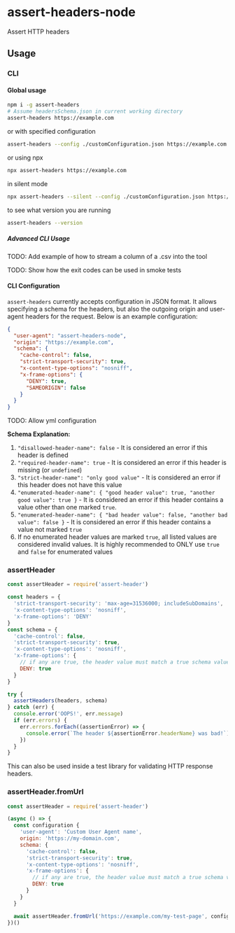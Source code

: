 # assert-headers-node

Assert HTTP headers

## Usage

### CLI

#### Global usage

```bash
npm i -g assert-headers
# Assume headersSchema.json in current working directory
assert-headers https://example.com
```

or with specified configuration

```bash
assert-headers --config ./customConfiguration.json https://example.com
```

or using npx

```bash
npx assert-headers https://example.com
```

in silent mode

```bash
npx assert-headers --silent --config ./customConfiguration.json https://example.com
```

to see what version you are running

```bash
assert-headers --version
```

##### Advanced CLI Usage

TODO: Add example of how to stream a column of a .csv into the tool

TODO: Show how the exit codes can be used in smoke tests

#### CLI Configuration

`assert-headers` currently accepts configuration in JSON format. It allows specifying a schema for the headers, but also the outgoing origin and user-agent headers for the request. Below is an example configuration:

```json
{
  "user-agent": "assert-headers-node",
  "origin": "https://example.com",
  "schema": {
    "cache-control": false,
    "strict-transport-security": true,
    "x-content-type-options": "nosniff",
    "x-frame-options": {
      "DENY": true,
      "SAMEORIGIN": false
    }
  }
}
```

TODO: Allow yml configuration

**Schema Explanation:**

1. `"disallowed-header-name": false` - It is considered an error if this header is defined
1. `"required-header-name": true` - It is considered an error if this header is missing (or `undefined`)
1. `"strict-header-name": "only good value"` - It is considered an error if this header does not have this value
1. `"enumerated-header-name": { "good header value": true, "another good value": true }` - It is considered an error if this header contains a value other than one marked `true`.
1. `"enumerated-header-name": { "bad header value": false, "another bad value": false }` - It is considered an error if this header contains a value not marked `true`
1. If no enumerated header values are marked `true`, all listed values are considered invalid values. It is highly recommended to ONLY use `true` and `false` for enumerated values

### assertHeader

```js
const assertHeader = require('assert-header')

const headers = {
  'strict-transport-security': 'max-age=31536000; includeSubDomains',
  'x-content-type-options': 'nosniff',
  'x-frame-options': 'DENY'
}
const schema = {
  'cache-control': false,
  'strict-transport-security': true,
  'x-content-type-options': 'nosniff',
  'x-frame-options': {
    // if any are true, the header value must match a true schema value
    DENY: true
  }
}

try {
  assertHeaders(headers, schema)
} catch (err) {
  console.error('OOPS!', err.message)
  if (err.errors) {
    err.errors.forEach((assertionError) => {
      console.error(`The header ${assertionError.headerName} was bad!`)
    })
  }
}
```

This can also be used inside a test library for validating HTTP response headers.

### assertHeader.fromUrl

```js
const assertHeader = require('assert-header')

(async () => {
  const configuration {
    'user-agent': 'Custom User Agent name',
    origin: 'https://my-domain.com',
    schema: {
      'cache-control': false,
      'strict-transport-security': true,
      'x-content-type-options': 'nosniff',
      'x-frame-options': {
        // if any are true, the header value must match a true schema value
        DENY: true
      }
    }
  }

  await assertHeader.fromUrl('https://example.com/my-test-page', configuration)
})()
```
